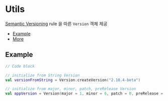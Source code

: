 # Utils

[Semantic Versioning](https://semver.org/) rule 을 따른 `Version` 객체 제공

- [Example](#example)
- [More](#more)

## Example

``` kotlin
// Code block

// initialize from String Version
val versionFromString = Version.createVersion("2.10.4-beta")

// initialize from major, minor, patch, preRelease Version
val appVersion = Version(major = 1, minor = 6, patch = 0, preRelease = null)
```